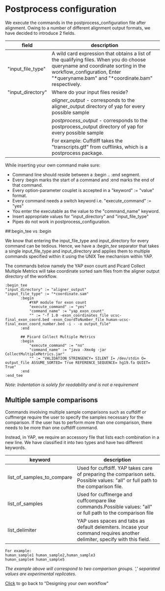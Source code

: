 # Postprocess configuration

We execute the commands in the postprocess_configuration file after alignment. Owing to a number of different alignment output formats, we have decided to introduce 2 fields.

|field|description|
|--------------------------------------------------|---------------------------------------------------------|
|"input_file_type"|A wild card expression that obtains a list of the qualifying files. When you do choose queryname and coordinate sorting in the workflow_configuration, Enter "*queryname.bam" and "*coordinate.bam" respectively.|
|"input_directory"|Where do your input files reside?
||_aligner_output_ - corresponds to the aligner_output directory of yap for every possible sample|
||_postprocess_output_ - corresponds to the postprocess_output directory of yap for every possible sample|
||For example: Cuffdiff takes the "transcripts.gtf" from cufflinks, which is a postprocess package.|

While inserting your own command make sure:

* Command line should reside between a :begin .. :end segment.
* Every :begin marks the start of a command and :end marks the end of that command.
* Every option-parameter couplet is accepted in a "keyword" := "value" format.
* Every command needs a switch keyword i.e. "execute_command" := "yes"
* You enter the executable as the value to the "command_name" keyword.
* Insert appropriate values for "input_directory" and "input_file_type"
* Pipes do not work in postprocess_configuration.

##:begin_tee vs :begin

We know that entering the input_file_type and input_directory for every command can be tedious. Hence, we have a _:begin_tee_ separator that takes a single input_file_type and input_directory and applies them to multiple commands specified within it using the UNIX Tee mechanism within YAP.

The commands below namely the YAP exon count and Picard Collect Multiple Metrics will take coordinate sorted sam files from the aligner output directory of the workflow.

```
:begin_tee        
"input_directory" := "aligner_output"
"input_file_type" := "*coordinate.sam"
       :begin
           #YAP module for exon count
           "execute_command" := "yes"
           "command_name" := "yap_exon_count"
           "" := "-f 1.0 -exon_coordinates_file ucsc-final_exon_coord.bed -exon_CoordToNumber_file human-ucsc-final_exon_coord_number.bed -i - -o output_file"        
       :end
	
       ## Picard Collect Multiple Metrics
       :begin
           "execute_command" := "no"
           "command_name" := "java -Xmx4g -jar CollectMultipleMetrics.jar"
           "" := "VALIDATION_STRINGENCY= SILENT I= /dev/stdin O= output_file ASSUME_SORTED= True REFERENCE_SEQUENCE= hg19.fa QUIET= True"
       :end
:end_tee
```

_Note: Indentation is solely for readability and is not a requirement_

## Multiple sample comparisons

Commands involving multiple sample comparisons such as cuffdiff or cuffmerge require the user to specify the samples necessary for the comparison. If the user has to perform more than one comparison, there needs to be more than one cuffdiff command. 

Instead, in YAP, we require an accessory file that lists each combination in a new line. We have classified it into two types and have two different keywords.

|keyword|description|
|----|----|
|list_of_samples_to_compare| Used for cuffdiff. YAP takes care of preparing the comparison sets. Possible values: "all" or full path to the comparison file.|
|list_of_samples| Used for cuffmerge and cuffcompare like commands.Possible values: "all" or full path to the comparison file|
|list_delimiter| YAP uses spaces and tabs as default delemiters. Incase your command requires another delimiter, specify with this field. |

```
For example:
human_sample1 human_sample2,human_sample3
human_sample4 human_sample5
```

_The example above will correspond to two comparison groups. ',' separated values are experimental replicates._

[Click](design_workflow.md) to go back to "Designing your own workflow"
